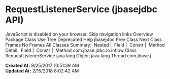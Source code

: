 # RequestListenerService (jbasejdbc   API)

JavaScript is disabled on your browser. Skip navigation links Overview Package Class Use Tree Deprecated Help jbasejdbc Prev Class Next Class Frames No Frames All Classes Summary:  Nested |  Field |  Constr |  Method Detail:  Field |  Constr |  Method com.jbase.jdbc.io.inflow Class RequestListenerService java.lang.Object java.lang.Thread com.jbase.j  

**Created At:** 9/25/2017 10:51:39 AM  
**Updated At:** 2/15/2018 8:02:42 AM  

